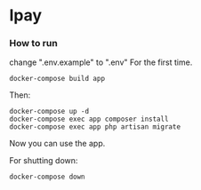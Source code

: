 # Ipay
### How to run
change ".env.example" to ".env"
For the first time.
```
docker-compose build app
```

Then:
```
docker-compose up -d
docker-compose exec app composer install
docker-compose exec app php artisan migrate
```

Now you can use the app.


For shutting down:
```
docker-compose down
```
